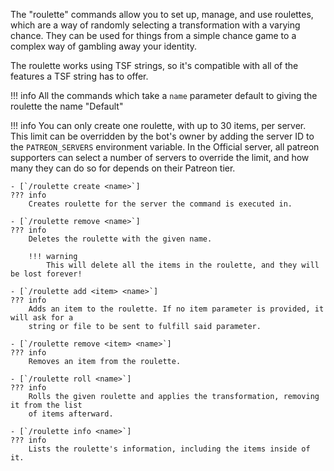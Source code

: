 The "roulette" commands allow you to set up, manage, and use roulettes, which are a way
of randomly selecting a transformation with a varying chance. They can be used for things
from a simple chance game to a complex way of gambling away your identity.

The roulette works using TSF strings, so it's compatible with all of the features a TSF
string has to offer.

!!! info
    All the commands which take a `name` parameter default to giving the roulette the
    name "Default"

!!! info
    You can only create one roulette, with up to 30 items, per server. This limit can be
    overridden by the bot's owner by adding the server ID to the `PATREON_SERVERS`
    environment variable. In the Official server, all patreon supporters can select a
    number of servers to override the limit, and how many they can do so for depends on
    their Patreon tier.
~~~~
- [`/roulette create <name>`]
??? info
    Creates roulette for the server the command is executed in.

- [`/roulette remove <name>`]
??? info
    Deletes the roulette with the given name.
    
    !!! warning
        This will delete all the items in the roulette, and they will be lost forever!

- [`/roulette add <item> <name>`]
??? info
    Adds an item to the roulette. If no item parameter is provided, it will ask for a
    string or file to be sent to fulfill said parameter.

- [`/roulette remove <item> <name>`]
??? info
    Removes an item from the roulette.

- [`/roulette roll <name>`]
??? info
    Rolls the given roulette and applies the transformation, removing it from the list
    of items afterward.

- [`/roulette info <name>`]
??? info
    Lists the roulette's information, including the items inside of it.